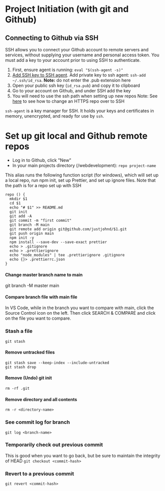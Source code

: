 # Project Initiation (with git and Github)

## Connecting to Github via SSH
SSH allows you to connect your Github account to remote servers and services, without supplying your username and personal access token. You must add a key to your account prior to using SSH to authenticate.

1. First, ensure agent is running: `eval "$(ssh-agent -s)"`
2. [Add SSH key to SSH agent](https://docs.github.com/en/github/authenticating-to-github/connecting-to-github-with-ssh/generating-a-new-ssh-key-and-adding-it-to-the-ssh-agent). Add private key to ssh agent: `ssh-add ~/.ssh/id_rsa`. **Note:** do not enter the .pub extension here
3. Open your public ssh key (`id_rsa.pub`) and copy it to clipboard
4. Go to your account on Github, and under SSH add the key
5. You will need to use the ssh path when setting up new repos
Note: See [here](https://docs.github.com/en/get-started/getting-started-with-git/managing-remote-repositories) to see how to change an HTTPS repo over to SSH

`ssh-agent` is a key manager for SSH. It holds your keys and certificates in memory, unencrypted, and ready for use by `ssh`.

# Set up git local and Github remote repos
- Log in to Github, click "New"
- In your main projects directory (/webdevelopment): `repo project-name`

This alias runs the following function script (for windows), which will set up a local repo, run npm init, set up Prettier, and set up ignore files. Note that the path is for a repo set up with SSH
```
repo () {
  mkdir $1
  cd $1
  echo "# $1" >> README.md
  git init
  git add -A
  git commit -m "first commit"
  git branch -M main
  git remote add origin git@github.com/justjohnd/$1.git
  git push origin main
  npm init -y
  npm install --save-dev --save-exact prettier
  echo > .gitignore
  echo > .prettierignore
  echo "node_modules" | tee .prettierignore .gitignore
  echo {}> .prettierrc.json
}
```

#### Change master branch name to main
git branch -M master main

#### Compare branch file with main file
In VS Code, while in the branch you want to compare with main, click the Source Control icon on the left. Then click SEARCH & COMPARE and click on the file you want to compare.

### Stash a file
`git stash`

#### Remove untracked files
```
git stash save --keep-index --include-untracked
git stash drop
```

#### Remove (Undo) git init
`rm -rf .git`

#### Remove directory and all contents
`rm -r <directory-name>`

### See commit log for branch
`git log <branch-name>`

### Temporarily check out previous commit
This is good when you want to go back, but be sure to maintain the integrity of HEAD
`git checkout <commit-hash>`

### Revert to a previous commit
`git revert <commit-hash>`

